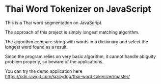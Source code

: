 # Thai Word Tokenizer on JavaScript

This is a Thai word segmentation on JavaScript.

The approach of this project is simply longest matching algorithm.

The algorithm compare string with words in a dictionary and select the longest word found as a result.

Since the program relies on very basic algorithm, it cannot handle abiguity problem properly, so beware of the applications.

You can try the demo application here https://cdn.rawgit.com/spicydog/thai-word-tokenizer/master/
